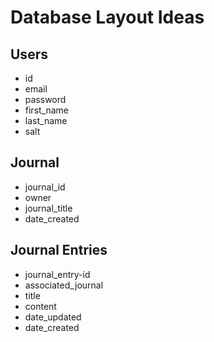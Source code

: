 # Database Layout Ideas

## Users
- id
- email
- password
- first_name
- last_name
- salt

## Journal
- journal_id
- owner
- journal_title
- date_created

## Journal Entries
- journal_entry-id
- associated_journal
- title
- content
- date_updated
- date_created